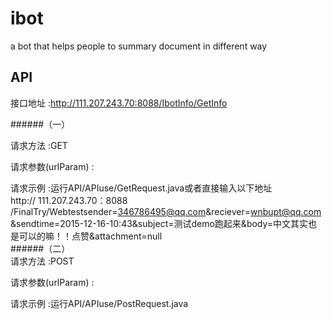 # ibot
a bot that helps people to summary document in different way

## API

接口地址 :http://111.207.243.70:8088/IbotInfo/GetInfo  
  
######（一）  

请求方法 :GET  

请求参数(urlParam) :  

请求示例 :运行API/APIuse/GetRequest.java或者直接输入以下地址  
http:// 111.207.243.70：8088 /FinalTry/Webtestsender=346786495@qq.com&reciever=wnbupt@qq.com&sendtime=2015-12-16-10:43&subject=测试demo跑起来&body=中文其实也是可以的嘛！！点赞&attachment=null   
######（二）  
请求方法 :POST  

请求参数(urlParam) :  

请求示例 :运行API/APIuse/PostRequest.java



